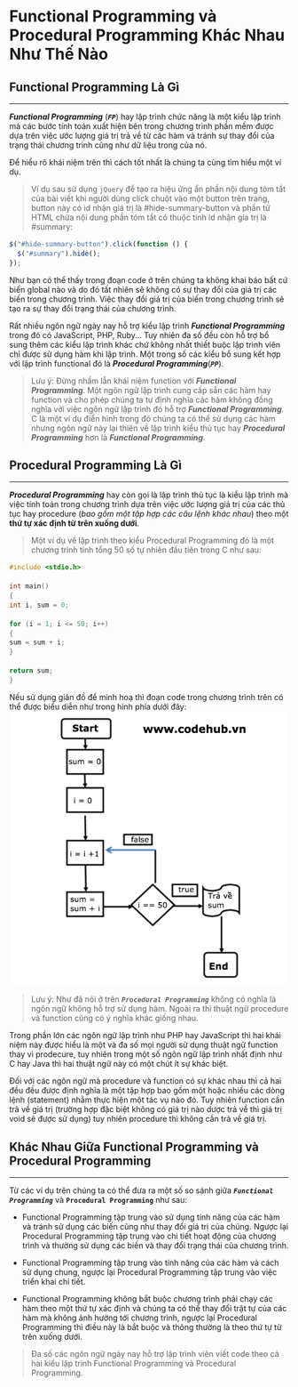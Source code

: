 # Functional Programming và Procedural Programming Khác Nhau Như Thế Nào

## Functional Programming Là Gì

---

**_Functional Programming_** (**_`FP`_**) hay lập trình chức năng là một kiểu lập trình mà các bước tính toán xuất hiện bên trong chương trình phần mềm được dựa trên việc ước lượng giá trị trả về từ các hàm và tránh sự thay đổi của trạng thái chương trình cũng như dữ liệu trong của nó.

Để hiểu rõ khái niệm trên thì cách tốt nhất là chúng ta cùng tìm hiểu một ví dụ.

> Ví dụ sau sử dụng `jQuery` để tạo ra hiệu ứng ẩn phần nội dung tóm tắt của bài viết khi người dùng click chuột vào một button trên trang, button này có id nhận giá trị là #hide-summary-button và phần tử HTML chứa nội dung phần tóm tắt có thuộc tính id nhận gía trị là #summary:

```js
$("#hide-summary-button").click(function () {
  $("#summary").hide();
});
```

Như bạn có thể thấy trong đoạn code ở trên chúng ta không khai báo bất cứ biến global nào và do đó tất nhiên sẽ không có sự thay đổi của giá trị các biến trong chương trình. Việc thay đổi giá trị của biến trong chương trình sẽ tạo ra sự thay đổi trạng thái của chương trình.

Rất nhiều ngôn ngữ ngày nay hỗ trợ kiểu lập trình **_Functional Programming_** trong đó có JavaScript, PHP, Ruby... Tuy nhiên đa số đều còn hỗ trợ bổ sung thêm các kiểu lập trình khác chứ không nhất thiết buộc lập trình viên chỉ được sử dụng hàm khi lập trình. Một trong số các kiểu bổ sung kết hợp với lập trình functional đó là **_Procedural Programming_**(**_`PP`_**).

> Lưu ý: Đừng nhầm lẫn khái niệm function với **_Functional Programming_**. Một ngôn ngữ lập trình cung cấp sẵn các hàm hay function và cho phép chúng ta tự định nghĩa các hàm không đồng nghĩa với việc ngôn ngữ lập trình đó hỗ trợ **_Functional Programming_**. C là một ví dụ điển hình trong đó chúng ta có thể sử dụng các hàm nhưng ngôn ngữ này lại thiên về lập trình kiểu thủ tục hay **_Procedural Programming_** hơn là **_Functional Programming_**.

## Procedural Programming Là Gì

---

**_Procedural Programming_** hay còn gọi là lập trình thủ tục là kiểu lập trình mà việc tính toán trong chương trình dựa trên việc ước lượng giá trị của các thủ tục hay procedure (_bao gồm một tập hợp các câu lệnh khác nhau_) theo một **thứ tự xác định từ trên xuống dưới**.

> Một ví dụ về lập trình theo kiểu Procedural Programming đó là một chương trình tính tổng 50 số tự nhiên đầu tiên trong C như sau:

```c++
#include <stdio.h>

int main()
{
int i, sum = 0;

for (i = 1; i <= 50; i++)
{
sum = sum + i;
}

return sum;
}
```

Nếu sử dụng giản đồ để minh hoạ thì đoạn code trong chương trình trên có thể được biểu diễn như trong hình phía dưới đây:
![Compiled to Machine Code](./images/hinh01.png "Compiled to Machine Code")

> Lưu ý: Như đã nói ở trên **_`Procedural Programming`_** không có nghĩa là ngôn ngữ không hỗ trợ sử dụng hàm. Ngoài ra thì thuật ngữ procedure và function cũng có ý nghĩa khác giống nhau.

Trong phần lớn các ngôn ngữ lập trình như PHP hay JavaScript thì hai khái niệm này được hiểu là một và đa số mọi người sử dụng thuật ngữ function thay vì prodecure, tuy nhiên trong một số ngôn ngữ lập trình nhất định như C hay Java thì hai thuật ngữ này có một chút ít sự khác biệt.

Đối với các ngôn ngữ mà procedure và function có sự khác nhau thì cả hai đều đều được định nghĩa là một tập hợp bao gồm một hoặc nhiều các dòng lệnh (statement) nhằm thực hiện một tác vụ nào đó. Tuy nhiên function cần trả về giá trị (trường hợp đặc biệt không có giá trị nào dược trả về thì giá trị void sẽ được sử dụng) tuy nhiên procedure thì không cần trả về giá trị.

## Khác Nhau Giữa Functional Programming và Procedural Programming

---

Từ các ví dụ trên chúng ta có thể đưa ra một số so sánh giữa **_`Functional Programming`_** và **`Procedural Programming`** như sau:

- Functional Programming tập trung vào sử dụng tính năng của các hàm và tránh sử dụng các biến cũng như thay đổi giá trị của chúng. Ngược lại Procedural Programming tập trung vào chi tiết hoạt động của chương trình và thường sử dụng các biến và thay đổi trạng thái của chương trình.

- Functional Programming tập trung vào tính năng của các hàm và cách sử dụng chung, ngược lại Procedural Programming tập trung vào việc triển khai chi tiết.

- Functional Programming không bắt buộc chương trình phải chạy các hàm theo một thứ tự xác định và chúng ta có thể thay đổi trật tự của các hàm mà không ảnh hưởng tới chương trình, ngược lại Procedural Programming thì điều này là bắt buộc và thông thường là theo thứ tự từ trên xuống dưới.

> Đa số các ngôn ngữ ngày nay hỗ trợ lập trình viên viết code theo cả hai kiểu lập trình Functional Programming và Procedural Programming.

